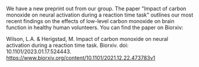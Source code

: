 We have a new preprint out from our group. The paper "Impact of carbon monoxide on neural activation during a reaction time task" outlines our most recent findings on the effects of low-level carbon monoxide on brain function in healthy human volunteers. You can find the paper on Biorxiv:

Wilson, L.A. & Herigstad, M. Impact of carbon monoxide on neural activation during a reaction time task. Biorxiv. doi: 10.1101/2023.01.17.524443. [https://www.biorxiv.org/content/10.1101/2021.12.22.473783v1
](https://www.biorxiv.org/content/10.1101/2023.01.17.524443v1)
